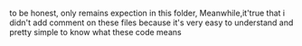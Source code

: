 to be honest,
only remains expection in this folder,
Meanwhile,it'true that i didn't add comment on these files because it's very easy to understand and pretty simple to know what these code means
